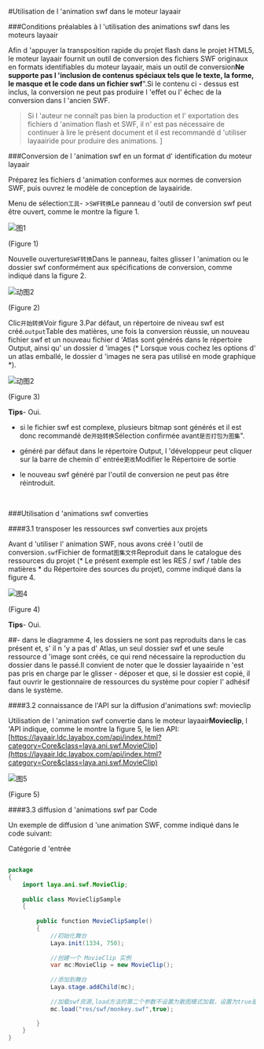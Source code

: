 #Utilisation de l 'animation swf dans le moteur layaair

###Conditions préalables à l 'utilisation des animations swf dans les moteurs layaair

Afin d 'appuyer la transposition rapide du projet flash dans le projet HTML5, le moteur layaair fournit un outil de conversion des fichiers SWF originaux en formats identifiables du moteur layaair, mais un outil de conversion**Ne supporte pas l 'inclusion de contenus spéciaux tels que le texte, la forme, le masque et le code dans un fichier swf**".Si le contenu ci - dessus est inclus, la conversion ne peut pas produire l 'effet ou l' échec de la conversion dans l 'ancien SWF.



> Si l 'auteur ne connaît pas bien la production et l' exportation des fichiers d 'animation flash et SWF, il n' est pas nécessaire de continuer à lire le présent document et il est recommandé d 'utiliser layaairide pour produire des animations.
]



###Conversion de l 'animation swf en un format d' identification du moteur layaair

Préparez les fichiers d 'animation conformes aux normes de conversion SWF, puis ouvrez le modèle de conception de layaairide.

Menu de sélection`工具`- >`SWF转换`Le panneau d 'outil de conversion swf peut être ouvert, comme le montre la figure 1.

![图1](img/1.png) 


(Figure 1)

Nouvelle ouverture`SWF转换`Dans le panneau, faites glisser l 'animation ou le dossier swf conformément aux spécifications de conversion, comme indiqué dans la figure 2.

![动图2](img/2.gif)  


(Figure 2)

Clic`开始转换`Voir figure 3.Par défaut, un répertoire de niveau swf est créé.`output`Table des matières, une fois la conversion réussie, un nouveau fichier swf et un nouveau fichier d 'Atlas sont générés dans le répertoire Output, ainsi qu' un dossier d 'images (* Lorsque vous cochez les options d' un atlas emballé, le dossier d 'images ne sera pas utilisé en mode graphique *).

![动图2](img/3.gif)   




(Figure 3)

**Tips**- Oui.

- si le fichier swf est complexe, plusieurs bitmap sont générés et il est donc recommandé de`开始转换`Sélection confirmée avant`是否打包为图集`".

- généré par défaut dans le répertoire Output, l 'développeur peut cliquer sur la barre de chemin d' entrée`更改`Modifier le Répertoire de sortie

- le nouveau swf généré par l'outil de conversion ne peut pas être réintroduit.

​



###Utilisation d 'animations swf converties

####3.1 transposer les ressources swf converties aux projets

Avant d 'utiliser l' animation SWF, nous avons créé l 'outil de conversion`.swf`Fichier de format`图集文件`Reproduit dans le catalogue des ressources du projet (* Le présent exemple est les RES / swf / table des matières * du Répertoire des sources du projet), comme indiqué dans la figure 4.

![图4](img/4.gif)  


(Figure 4)

**Tips**- Oui.

##- dans le diagramme 4, les dossiers ne sont pas reproduits dans le cas présent et, s' il n 'y a pas d' Atlas, un seul dossier swf et une seule ressource d 'image sont créés, ce qui rend nécessaire la reproduction du dossier dans le passé.Il convient de noter que le dossier layaairide n 'est pas pris en charge par le glisser - déposer et que, si le dossier est copié, il faut ouvrir le gestionnaire de ressources du système pour copier l' adhésif dans le système.



####3.2 connaissance de l'API sur la diffusion d'animations swf: movieclip

Utilisation de l 'animation swf convertie dans le moteur layaair**Movieclip**, l 'API indique, comme le montre la figure 5, le lien API:[https://layaair.ldc.layabox.com/api/index.html?category=Core&class=laya.ani.swf.MovieClip](https://layaair.ldc.layabox.com/api/index.html?category=Core&class=laya.ani.swf.MovieClip)

![图5](img/5.png) 


(Figure 5)

####3.3 diffusion d 'animations swf par Code

Un exemple de diffusion d 'une animation SWF, comme indiqué dans le code suivant:

Catégorie d 'entrée


```java

package  
{
	import laya.ani.swf.MovieClip;
	
	public class MovieClipSample 
	{
		
		public function MovieClipSample() 
		{
			//初始化舞台
			Laya.init(1334, 750);
			
			//创建一个 MovieClip 实例
			var mc:MovieClip = new MovieClip();
			
			//添加到舞台
			Laya.stage.addChild(mc);
			
			//加载swf资源,load方法的第二个参数不设置为散图模式加载，设置为true是采用图集方式加载。
			mc.load("res/swf/monkey.swf",true);

		}
	}
}
```

